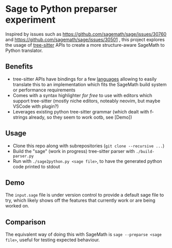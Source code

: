 # Sage to Python preparser experiment

Inspired by issues such as
https://github.com/sagemath/sage/issues/30760
and https://github.com/sagemath/sage/issues/30501
, this project explores the usage of
[tree-sitter](https://tree-sitter.github.io/tree-sitter/)
APIs to create a more structure-aware SageMath to Python translator.

## Benefits
- tree-sitter APIs have bindings for a few
  [languages](https://tree-sitter.github.io/tree-sitter/#language-bindings)
  allowing to easily translate this to an implementation which fits the
  SageMath build system or performance requirements
- Comes with a syntax highlighter *for free* to use with editors which support
  tree-sitter (mostly niche editors, noteably neovim, but maybe VSCode with
  plugin?)
- Leverages existing python tree-sitter grammar (which dealt with f-strings
  already, so they seem to work ootb, see [Demo])


## Usage
- Clone this repo along with subrepositories (`git clone --recursive ...`)
- Build the "sage" (work in progress) tree-sitter parser with `./build-parser.py`
- Run with `./sage2python.py <sage file>`, to have the generated python code
  printed to stdout

## Demo
The `input.sage` file is under version control to provide a default sage file
to try, which likely shows off the features that currently work or are being
worked on.

## Comparison
The equivalent way of doing this with SageMath is
`sage --preparse <sage file>`, useful for testing expected behaviour.
